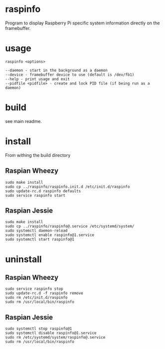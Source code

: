 # raspinfo
Program to display Raspberry Pi specific system information directly on the
framebuffer.
# usage
	raspinfo <options>

	--daemon - start in the background as a daemon
	--device - framebuffer device to use (default is /dev/fb1)
	--help - print usage and exit
	--pidfile <pidfile> - create and lock PID file (if being run as a daemon)
# build
see main readme.
# install
From withing the build directory
## Raspian Wheezy
	sudo make install
	sudo cp ../raspinfo/raspinfo.init.d /etc/init.d/raspinfo
	sudo update-rc.d raspinfo defaults
	sudo service raspinfo start
## Raspian Jessie
	sudo make install
	sudo cp ../raspinfo/raspinfo@.service /etc/systemd/system/
	sudo systemctl daemon-reload
	sudo systemctl enable raspinfo@1.service
	sudo systemctl start raspinfo@1
# uninstall
## Raspian Wheezy
	sudo service raspinfo stop
	sudo update-rc.d -f raspinfo remove
	sudo rm /etc/init.d/raspinfo
	sudo rm /usr/local/bin/raspinfo
## Raspian Jessie
	sudo systemctl stop raspinfo@1
	sudo systemctl disable raspinfo@1.service
	sudo rm /etc/systemd/system/raspinfo@.service
	sudo rm /usr/local/bin/raspinfo
